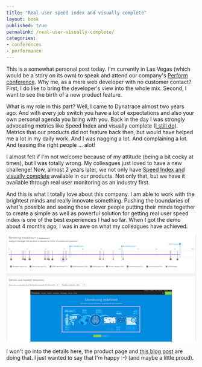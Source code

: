 ```yaml
---
title: "Real user speed index and visually complete"
layout: book
published: true
permalink: /real-user-visually-complete/
categories:
- conferences
- performance
---
```


This is a somewhat personal post today. I'm currently in Las Vegas (which would be a story on its own) to
speak and attend our company's [Perform conference](https://www.dynatrace.com/perform). Why me, as a mere
web developer with no customer contact? First, I do like to bring the developer's view into the whole mix.
Second, I want to see the birth of a new product feature.

What is my role in this part? Well, I came to Dynatrace almost two years ago. And with every job switch you 
have a lot of expectations and also your own personal agenda you bring with you. Back in the day I was strongly
advocating metrics like Speed Index and visually complete ([I still do](/speed-index-explained-topconf/)).
Metrics that our products did not feature back then, but would have helped me a lot in my daily work. 
And I was nagging a lot. And complaining a lot. And teasing the right people ... alot! 

I almost felt if I'm not welcome because of my attitude (being a bit cocky at times), but I was 
totally wrong. My colleagues just loved to have a new challenge! Now, almost 2 years later, we not
only have [Speed Index and visually complete](https://www.dynatrace.com/capabilities/digital-experience-monitoring/visually-complete/) available in
our products. Not only that, but we have it available through real user monitoring as an industry first.

And this is what I totally love about this company. I am able to work with the brightest minds and really
innovate something. Pushing the boundaries of what's possible and seeing those clever people putting their minds
together to create a simple as well as powerful solution for getting real user speed index is one of the 
best experiences I had so far. When I got the demo about 4 months ago, I was in awe on what my colleagues have
achieved. 

![Real user speed index and visually complete inspection](/wp-content/uploads/si.png)

I won't go into the details here, the product page and [this blog post](https://www.dynatrace.com/blog/visually-complete-speed-index-for-real-user-monitoring-rum/) are doing that.
I just wanted to say that I'm happy :-) (and maybe a little proud).
